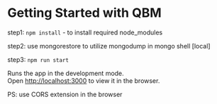 # Getting Started with QBM

step1: `npm install`  - to install required node_modules

step2: use mongorestore to utilize mongodump in mongo shell [local]

step3:  `npm run start`

Runs the app in the development mode.\
Open [http://localhost:3000](http://localhost:3000) to view it in the browser.



PS: use CORS extension in the browser

